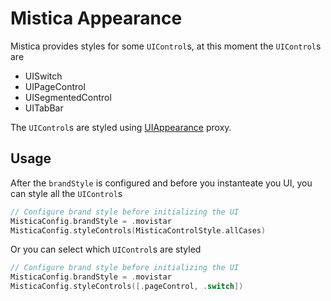 # Mistica Appearance

Mistica provides styles for some `UIControl`s, at this moment the `UIControl`s are

- UISwitch
- UIPageControl
- UISegmentedControl
- UITabBar

The `UIControl`s are styled using [UIAppearance](https://developer.apple.com/documentation/uikit/uiappearance) proxy.

## Usage

After the `brandStyle` is configured and before you instanteate you UI, you can style all the `UIControl`s

```swift
// Configure brand style before initializing the UI
MisticaConfig.brandStyle = .movistar
MisticaConfig.styleControls(MisticaControlStyle.allCases)
```

Or you can select which `UIControl`s are styled

```swift
// Configure brand style before initializing the UI
MisticaConfig.brandStyle = .movistar
MisticaConfig.styleControls([.pageControl, .switch])
```
